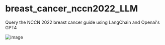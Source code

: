 # breast_cancer_nccn2022_LLM
Query the NCCN 2022 breast cancer guide using LangChain and Openai's GPT4

![image](https://github.com/GalMoore/breast_cancer_nccn2022_LLM/assets/14869708/04a07a9e-37af-4df5-8657-8d51341994de)
